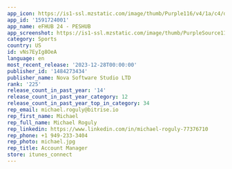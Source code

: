 ```yaml
---
app_icon: https://is1-ssl.mzstatic.com/image/thumb/Purple116/v4/1a/c4/d4/1ac4d44e-71aa-5cf6-21cb-929314e2f980/AppIcon-0-0-1x_U007emarketing-0-7-0-85-220.png/1024x1024bb.png
app_id: '1591724001'
app_name: eFHUB 24 - PESHUB
app_screenshot: https://is1-ssl.mzstatic.com/image/thumb/PurpleSource112/v4/d4/df/47/d4df47fd-cd77-15d9-5be8-8698419e0d91/bbe9cff8-1f2f-4192-b22d-076674743cc2_iPhone_6.5_inch_-_11_Pro_Max_U002c_11_U002c_XS_Max_U002c_XR.png/1242x2688bb.png
category: Sports
country: US
id: vNs7EyIg8OeA
language: en
most_recent_release: '2023-12-28T00:00:00'
publisher_id: '1484273434'
publisher_name: Nova Software Studio LTD
rank: '225'
release_count_in_past_year: '14'
release_count_in_past_year_category: 12
release_count_in_past_year_top_in_category: 34
rep_email: michael.roguly@bitrise.io
rep_first_name: Michael
rep_full_name: Michael Roguly
rep_linkedin: https://www.linkedin.com/in/michael-roguly-77376710
rep_phone: +1 949-233-3404
rep_photo: michael.jpg
rep_title: Account Manager
store: itunes_connect
---
```

